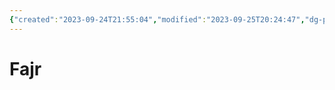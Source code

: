 ```yaml
---
{"created":"2023-09-24T21:55:04","modified":"2023-09-25T20:24:47","dg-publish":true,"permalink":"/00-09-metadata/08-dashboards/fajr/","dgPassFrontmatter":true,"updated":"2023-09-25T20:24:47"}
---
```


# Fajr



<canvas height="0" width="0" style="display: block; box-sizing: border-box; height: 0px; width: 0px;"></canvas>
